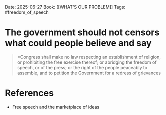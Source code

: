 Date: 2025-06-27
Book: [[WHAT'S OUR PROBLEM]]
Tags: #freedom_of_speech 
# The government should not censors what could people believe and say

>*Congress shall make no law respecting an establishment of religion, or prohibiting the free exercise thereof; or abridging the freedom of speech, or of the press; or the right of the people peaceably to assemble, and to petition the Government for a redress of grievances 

# References
- Free speech and the marketplace of ideas